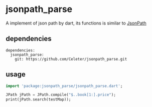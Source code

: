 # jsonpath_parse
A implement of json path by dart, its functions is similar to [JsonPath](https://github.com/json-path/JsonPath)

## dependencies
```
dependencies:
  jsonpath_parse:
    git: https://github.com/Celeter/jsonpath_parse.git
```

## usage

```dart
import 'package:jsonpath_parse/jsonpath_parse.dart';

JPath jPath = JPath.compile("$..book[1:].price");
print(jPath.search(testMap));

```
